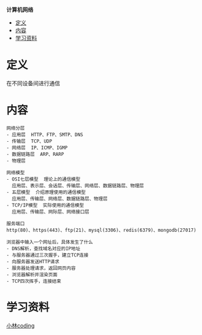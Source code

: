 **计算机网络**
- [定义](#定义)
- [内容](#内容)
- [学习资料](#学习资料)

# 定义 #
在不同设备间进行通信

# 内容 #
```
网络分层  
- 应用层  HTTP、FTP、SMTP、DNS
- 传输层  TCP、UDP
- 网络层  IP、ICMP、IGMP
- 数据链路层  ARP、RARP
- 物理层  

网络模型
- OSI七层模型  理论上的通信模型
  应用层、表示层、会话层、传输层、网络层、数据链路层、物理层
- 五层模型  介绍原理使用的通信模型
  应用层、传输层、网络层、数据链路层、物理层
- TCP/IP模型  实际使用的通信模型
  应用层、传输层、网际层、网络接口层

服务端口
http(80)、https(443)、ftp(21)、mysql(3306)、redis(6379)、mongodb(27017)

浏览器中输入一个网址后，具体发生了什么
- DNS解析，查找域名对应的IP地址
- 与服务器通过三次握手，建立TCP连接
- 向服务器发送HTTP请求
- 服务器处理请求，返回网页内容
- 浏览器解析并渲染页面
- TCP四次挥手，连接结束
```

# 学习资料 #  
[小林coding]()